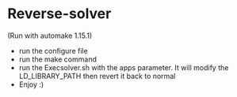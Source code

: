 # Reverse-solver
(Run with automake 1.15.1)

  - run the configure file
  - run the make command
  - run the Execsolver.sh with the apps parameter. It will modify the LD_LIBRARY_PATH then revert it back to normal
  - Enjoy :)
